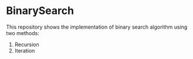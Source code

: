 # BinarySearch

This repository shows the implementation of binary search algorithm using two methods:
1. Recursion
2. Iteration
